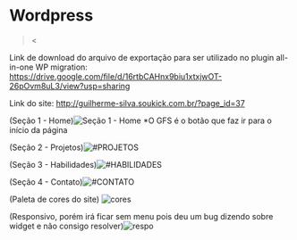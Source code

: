 # Wordpress
>&lt;

Link de download do arquivo de exportação para ser utilizado no plugin all-in-one WP migration:
https://drive.google.com/file/d/16rtbCAHnx9biu1xtxjwOT-26pOvm8uL3/view?usp=sharing

Link do site:
http://guilherme-silva.soukick.com.br/?page_id=37

(Seção 1 - Home)![Seção 1 - Home](https://user-images.githubusercontent.com/94648043/161451920-24e89879-c11c-4a42-85d6-f24e41c55536.PNG)
*O GFS é o botão que faz ir para o início da página

(Seção 2 - Projetos)![#PROJETOS](https://user-images.githubusercontent.com/94648043/161478896-82229c20-bdd3-41e2-96df-099953564718.PNG)

(Seção 3 - Habilidades)![#HABILIDADES](https://user-images.githubusercontent.com/94648043/161478941-b51a8910-83e3-41d4-b3b6-078d5f69a8cc.PNG)

(Seção 4 - Contato)![#CONTATO](https://user-images.githubusercontent.com/94648043/161478981-0ab719dd-f3b8-4655-85bb-8c4bc8a18561.PNG)

(Paleta de cores do site)
![cores](https://user-images.githubusercontent.com/94648043/161649920-9fb50641-f12e-4b58-898e-5875b7c7194b.PNG)


(Responsivo, porém irá ficar sem menu pois deu um bug dizendo sobre widget e não consigo resolver)![respo](https://user-images.githubusercontent.com/94648043/161480219-5561985d-cbad-4e8a-993c-f4ecdf10748b.PNG)
